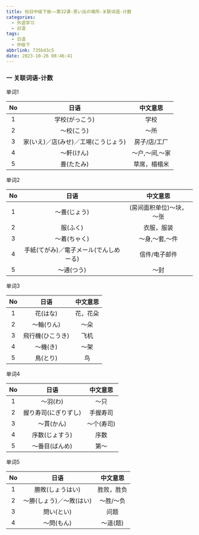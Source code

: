 ```yaml
---
title: 标日中级下册——第32课-思い出の場所-关联词语-计数
categories:
  - 外语学习
  - 日语
tags:
  - 日语
  - 中级下
abbrlink: 735b43c5
date: 2023-10-26 08:46:41
---
```

### 一 关联词语-计数

单词1

|  No  |                 日语                 |    中文意思    |
| :--: | :----------------------------------: | :------------: |
|  1   |            学校(がっこう)            |      学校      |
|  2   |              ～校(こう)              |      ～所      |
|  3   | 家(いえ)／店(みせ)／工場(こうじょう) |  房子/店/工厂  |
|  4   |              ～軒(けん)              | ～户,～间,～家 |
|  5   |              畳(たたみ)              |  草席，榻榻米  |

<!--more-->

单词2

|  No  |                  日语                  |         中文意思         |
| :--: | :------------------------------------: | :----------------------: |
|  1   |              ～畳(じょう)              | (房间面积单位)～块，～张 |
|  2   |                服(ふく)                |        衣服，服装        |
|  3   |              ～着(ちゃく)              |      ～身,～套,～件      |
|  4   | 手紙(てがみ)／電子メール(でんしめーる) |      信件/电子邮件       |
|  5   |               ～通(つう)               |           ～封           |

单词3

|  No  |       日语       | 中文意思 |
| :--: | :--------------: | :------: |
|  1   |     花(はな)     | 花，花朵 |
|  2   |    ～輪(りん)    |   ～朵   |
|  3   | 飛行機(ひこうき) |   飞机   |
|  4   |     ～機(き)     |   ～架   |
|  5   |     鳥(とり)     |    鸟    |

单词4

|  No  |         日语         |  中文意思  |
| :--: | :------------------: | :--------: |
|  1   |       ～羽(わ)       |    ～只    |
|  2   | 握り寿司(にぎりずし) |  手握寿司  |
|  3   |      ～貫(かん)      | ～个(寿司) |
|  4   |    序数(じょすう)    |    序数    |
|  5   |    ～番目(ばんめ)    |    第～    |

单词5

|  No  |           日语           |  中文意思  |
| :--: | :----------------------: | :--------: |
|  1   |     勝敗(しょうはい)     | 胜败，胜负 |
|  2   | ～勝(しょう)／～敗(はい) | ～胜/～负  |
|  3   |        問い(とい)        |    问题    |
|  4   |        ～問(もん)        |  ～道(题)  |

